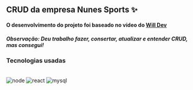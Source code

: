 ## CRUD da empresa Nunes Sports ✨
#### O desenvolvimento do projeto foi baseado no vídeo do [Will Dev](https://www.youtube.com/watch?v=voXTVTW73E8&t=1587s) 
#### <i> Observação: Deu trabalho fazer, consertar, atualizar e entender CRUD, mas consegui! </i>

### <strong> Tecnologias usadas </strong>

<div style="display: inline_block"> </br>
    <img align="center" alt="node" src="https://img.shields.io/badge/node-E34F26?style=for-the-badge&logo=node&logoColor=green](https://img.shields.io/badge/node.js-6DA55F?style=for-the-badge&logo=node.js&logoColor=white"/>
    <img align="center" alt="react" src="https://img.shields.io/badge/react-1572B6?style=for-the-badge&logo=react&logoColor=cian](https://img.shields.io/badge/react-%2320232a.svg?style=for-the-badge&logo=react&logoColor=%2361DAFB"/>
    <img align="center" alt="mysql" src="https://img.shields.io/badge/mysql-323330?style=for-the-badge&logo=mysql&logoColor=F7DF1E](https://img.shields.io/badge/mysql-4479A1.svg?style=for-the-badge&logo=mysql&logoColor=white"/>
</div>
